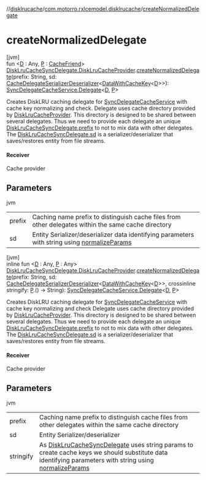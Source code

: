 //[disklrucache](../../index.md)/[com.motorro.rxlcemodel.disklrucache](index.md)/[createNormalizedDelegate](create-normalized-delegate.md)

# createNormalizedDelegate

[jvm]\
fun &lt;[D](create-normalized-delegate.md) : Any, [P](create-normalized-delegate.md) : [CacheFriend](../../../base/base/com.motorro.rxlcemodel.base.service/-cache-friend/index.md)&gt; [DiskLruCacheSyncDelegate.DiskLruCacheProvider](-disk-lru-cache-sync-delegate/-disk-lru-cache-provider/index.md).[createNormalizedDelegate](create-normalized-delegate.md)(prefix: String, sd: [CacheDelegateSerializerDeserializer](../../../base/base/com.motorro.rxlcemodel.base.service/-cache-delegate-serializer-deserializer/index.md)&lt;[DataWithCacheKey](../../../base/base/com.motorro.rxlcemodel.base.service/-data-with-cache-key/index.md)&lt;[D](create-normalized-delegate.md)&gt;&gt;): [SyncDelegateCacheService.Delegate](../../../base/base/com.motorro.rxlcemodel.base.service/-sync-delegate-cache-service/-delegate/index.md)&lt;[D](create-normalized-delegate.md), [P](create-normalized-delegate.md)&gt;

Creates DiskLRU caching delegate for [SyncDelegateCacheService](../../../base/base/com.motorro.rxlcemodel.base.service/-sync-delegate-cache-service/index.md) with cache key normalizing and check. Delegate uses cache directory provided by [DiskLruCacheProvider](-disk-lru-cache-sync-delegate/-disk-lru-cache-provider/index.md). This directory is designed to be shared between several delegates. Thus we need to provide each delegate an unique [DiskLruCacheSyncDelegate.prefix](../../../disklrucache/com.motorro.rxlcemodel.disklrucache/-disk-lru-cache-sync-delegate/prefix.md) to not to mix data with other delegates. The [DiskLruCacheSyncDelegate.sd](../../../disklrucache/com.motorro.rxlcemodel.disklrucache/-disk-lru-cache-sync-delegate/sd.md) is a serializer/deserializer that saves/restores entity from file streams.

#### Receiver

Cache provider

## Parameters

jvm

| | |
|---|---|
| prefix | Caching name prefix to distinguish cache files from other delegates within the same cache directory |
| sd | Entity Serializer/deserializer data identifying parameters with string using [normalizeParams](normalize-params.md) |

[jvm]\
inline fun &lt;[D](create-normalized-delegate.md) : Any, [P](create-normalized-delegate.md) : Any&gt; [DiskLruCacheSyncDelegate.DiskLruCacheProvider](-disk-lru-cache-sync-delegate/-disk-lru-cache-provider/index.md).[createNormalizedDelegate](create-normalized-delegate.md)(prefix: String, sd: [CacheDelegateSerializerDeserializer](../../../base/base/com.motorro.rxlcemodel.base.service/-cache-delegate-serializer-deserializer/index.md)&lt;[DataWithCacheKey](../../../base/base/com.motorro.rxlcemodel.base.service/-data-with-cache-key/index.md)&lt;[D](create-normalized-delegate.md)&gt;&gt;, crossinline stringify: [P](create-normalized-delegate.md).() -&gt; String): [SyncDelegateCacheService.Delegate](../../../base/base/com.motorro.rxlcemodel.base.service/-sync-delegate-cache-service/-delegate/index.md)&lt;[D](create-normalized-delegate.md), [P](create-normalized-delegate.md)&gt;

Creates DiskLRU caching delegate for [SyncDelegateCacheService](../../../base/base/com.motorro.rxlcemodel.base.service/-sync-delegate-cache-service/index.md) with cache key normalizing and check Delegate uses cache directory provided by [DiskLruCacheProvider](-disk-lru-cache-sync-delegate/-disk-lru-cache-provider/index.md). This directory is designed to be shared between several delegates. Thus we need to provide each delegate an unique [DiskLruCacheSyncDelegate.prefix](../../../disklrucache/com.motorro.rxlcemodel.disklrucache/-disk-lru-cache-sync-delegate/prefix.md) to not to mix data with other delegates. The [DiskLruCacheSyncDelegate.sd](../../../disklrucache/com.motorro.rxlcemodel.disklrucache/-disk-lru-cache-sync-delegate/sd.md) is a serializer/deserializer that saves/restores entity from file streams.

#### Receiver

Cache provider

## Parameters

jvm

| | |
|---|---|
| prefix | Caching name prefix to distinguish cache files from other delegates within the same cache directory |
| sd | Entity Serializer/deserializer |
| stringify | As [DiskLruCacheSyncDelegate](-disk-lru-cache-sync-delegate/index.md) uses string params to create cache keys we should substitute data identifying parameters with string using [normalizeParams](normalize-params.md) |
